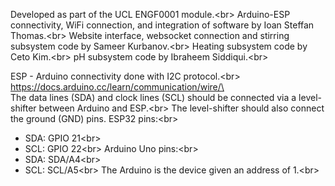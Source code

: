 Developed as part of the UCL ENGF0001 module.\<br>
Arduino-ESP connectivity, WiFi connection, and integration of software 
by Ioan Steffan Thomas.\<br>
Website interface, websocket connection and stirring subsystem code
by Sameer Kurbanov.\<br>
Heating subsystem code by Ceto Kim.\<br>
pH subsystem code by Ibraheem Siddiqui.\<br>


ESP - Arduino connectivity done with I2C protocol.\<br>
https://docs.arduino.cc/learn/communication/wire/\<br>
The data lines (SDA) and clock lines (SCL) should be 
connected via a level-shifter between Arduino and ESP.\<br>
The level-shifter should also connect the ground (GND)
pins.
ESP32 pins:\<br>
   - SDA: GPIO 21\<br>
   - SCL: GPIO 22\<br>
Arduino Uno pins:\<br>
   - SDA: SDA/A4\<br>
   - SCL: SCL/A5\<br>
The Arduino is the device given an address of 1.\<br>
